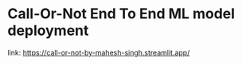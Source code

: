 # Call-Or-Not End To End ML model deployment

link: https://call-or-not-by-mahesh-singh.streamlit.app/


